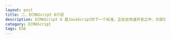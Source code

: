 ```yaml
---
layout: post
title: 二、ECMAScript 6介绍
description: ECMAScript 6 是JavaScript的下一个标准，正处在快速开发之中，大部分已经完成了，预计将在2014年正式发布。
category: ECMAScript
tags: ES6
---
```

